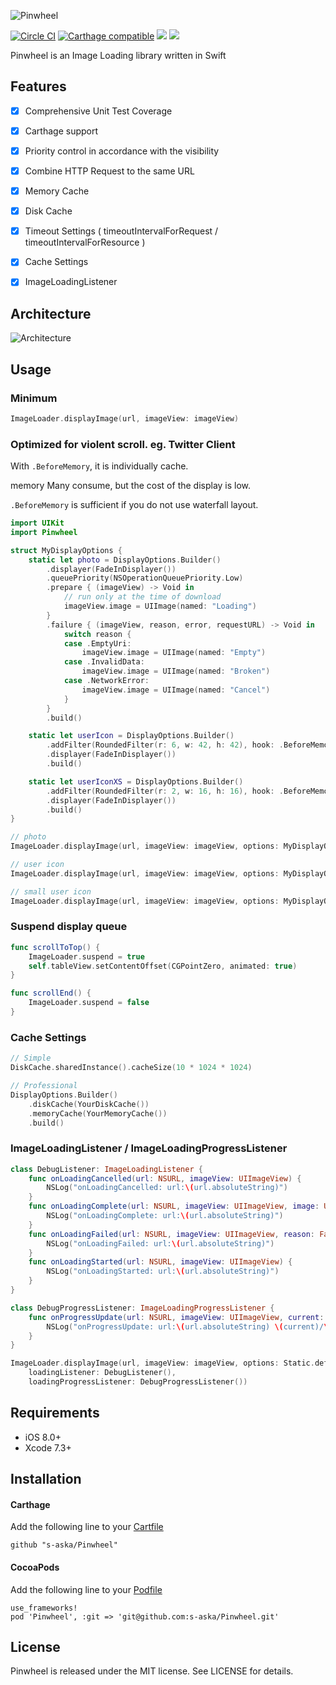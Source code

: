 ![Pinwheel](http://aska.pw/img/pinwheel.svg?2014-12-18)

[![Circle CI](https://circleci.com/gh/s-aska/Pinwheel.svg?style=svg)](https://circleci.com/gh/s-aska/Pinwheel)
[![Carthage compatible](https://img.shields.io/badge/Carthage-compatible-4BC51D.svg?style=flat)](https://github.com/Carthage/Carthage)
[![](https://img.shields.io/badge/Xcode-7.0%2B-brightgreen.svg?style=flat)]()
[![](https://img.shields.io/badge/iOS-8.0%2B-brightgreen.svg?style=flat)]()

Pinwheel is an Image Loading library written in Swift

## Features

- [x] Comprehensive Unit Test Coverage
- [x] Carthage support
- [x] Priority control in accordance with the visibility
- [x] Combine HTTP Request to the same URL
- [x] Memory Cache
- [x] Disk Cache
- [x] Timeout Settings ( timeoutIntervalForRequest / timeoutIntervalForResource )
- [x] Cache Settings
- [x] ImageLoadingListener


## Architecture

![Architecture](http://aska.pw/img/pinwheel-architecture.svg?2014-12-23)

## Usage

### Minimum

```swift
ImageLoader.displayImage(url, imageView: imageView)
```

### Optimized for violent scroll. eg. Twitter Client

With `.BeforeMemory`, it is individually cache.

memory Many consume, but the cost of the display is low.

`.BeforeMemory` is sufficient if you do not use waterfall layout.

```swift
import UIKit
import Pinwheel

struct MyDisplayOptions {
    static let photo = DisplayOptions.Builder()
        .displayer(FadeInDisplayer())
        .queuePriority(NSOperationQueuePriority.Low)
        .prepare { (imageView) -> Void in
            // run only at the time of download
            imageView.image = UIImage(named: "Loading")
        }
        .failure { (imageView, reason, error, requestURL) -> Void in
            switch reason {
            case .EmptyUri:
                imageView.image = UIImage(named: "Empty")
            case .InvalidData:
                imageView.image = UIImage(named: "Broken")
            case .NetworkError:
                imageView.image = UIImage(named: "Cancel")
            }
        }
        .build()

    static let userIcon = DisplayOptions.Builder()
        .addFilter(RoundedFilter(r: 6, w: 42, h: 42), hook: .BeforeMemory)
        .displayer(FadeInDisplayer())
        .build()

    static let userIconXS = DisplayOptions.Builder()
        .addFilter(RoundedFilter(r: 2, w: 16, h: 16), hook: .BeforeMemory)
        .displayer(FadeInDisplayer())
        .build()
}

// photo
ImageLoader.displayImage(url, imageView: imageView, options: MyDisplayOptions.photo)

// user icon
ImageLoader.displayImage(url, imageView: imageView, options: MyDisplayOptions.userIcon)

// small user icon
ImageLoader.displayImage(url, imageView: imageView, options: MyDisplayOptions.userIconXS)


```

### Suspend display queue

```swift
func scrollToTop() {
    ImageLoader.suspend = true
    self.tableView.setContentOffset(CGPointZero, animated: true)
}

func scrollEnd() {
    ImageLoader.suspend = false
}
```


### Cache Settings

```swift
// Simple
DiskCache.sharedInstance().cacheSize(10 * 1024 * 1024)

// Professional
DisplayOptions.Builder()
    .diskCache(YourDiskCache())
    .memoryCache(YourMemoryCache())
    .build()
```


### ImageLoadingListener / ImageLoadingProgressListener

```swift
class DebugListener: ImageLoadingListener {
    func onLoadingCancelled(url: NSURL, imageView: UIImageView) {
        NSLog("onLoadingCancelled: url:\(url.absoluteString)")
    }
    func onLoadingComplete(url: NSURL, imageView: UIImageView, image: UIImage, loadedFrom: LoadedFrom) {
        NSLog("onLoadingComplete: url:\(url.absoluteString)")
    }
    func onLoadingFailed(url: NSURL, imageView: UIImageView, reason: FailureReason) {
        NSLog("onLoadingFailed: url:\(url.absoluteString)")
    }
    func onLoadingStarted(url: NSURL, imageView: UIImageView) {
        NSLog("onLoadingStarted: url:\(url.absoluteString)")
    }
}

class DebugProgressListener: ImageLoadingProgressListener {
    func onProgressUpdate(url: NSURL, imageView: UIImageView, current: Int64, total: Int64) {
        NSLog("onProgressUpdate: url:\(url.absoluteString) \(current)/\(total)")
    }
}

ImageLoader.displayImage(url, imageView: imageView, options: Static.defaultOptions,
    loadingListener: DebugListener(),
    loadingProgressListener: DebugProgressListener())
```


## Requirements

- iOS 8.0+
- Xcode 7.3+


## Installation

#### Carthage

Add the following line to your [Cartfile](https://github.com/carthage/carthage)

```
github "s-aska/Pinwheel"
```

#### CocoaPods

Add the following line to your [Podfile](https://guides.cocoapods.org/)

```
use_frameworks!
pod 'Pinwheel', :git => 'git@github.com:s-aska/Pinwheel.git'
```


## License

Pinwheel is released under the MIT license. See LICENSE for details.
